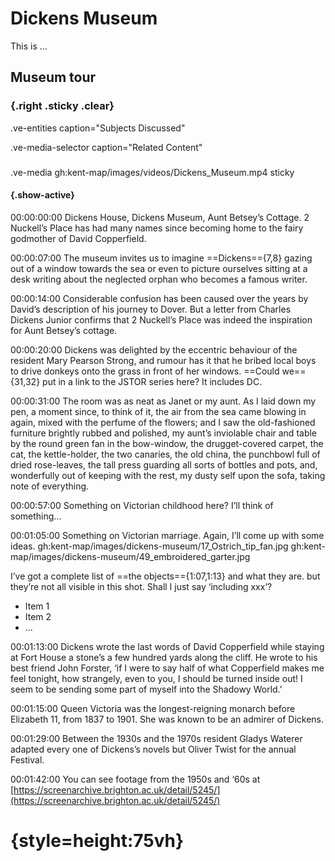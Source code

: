 # Dickens Museum

This is ...

##  Museum tour

### {.right .sticky .clear}

.ve-entities caption="Subjects Discussed"

.ve-media-selector caption="Related Content"

###

.ve-media gh:kent-map/images/videos/Dickens_Museum.mp4 sticky

#### {.show-active}

00:00:00:00
Dickens House, Dickens Museum, Aunt Betsey’s Cottage. 2 Nuckell’s Place has had many names since becoming home to the fairy godmother of David Copperfield.

00:00:07:00
The museum invites us to imagine ==Dickens=={7,8} gazing out of a window towards the sea or even to picture ourselves sitting at a desk writing about the neglected orphan who becomes a famous writer.

00:00:14:00
Considerable confusion has been caused over the years by David’s description of his journey to Dover. But a letter from Charles Dickens Junior confirms that 2 Nuckell’s Place was indeed the inspiration for Aunt Betsey’s cottage.

00:00:20:00
Dickens was delighted by the eccentric behaviour of the resident Mary Pearson Strong, and rumour has it that he bribed local boys to drive donkeys onto the grass in front of her windows. ==Could we=={31,32} put in a link to the JSTOR series here? It includes DC.

00:00:31:00
The room was as neat as Janet or my aunt. As I laid down my pen, a moment since, to think of it, the air from the sea came blowing in again, mixed with the perfume of the flowers; and I saw the old-fashioned furniture brightly rubbed and polished, my aunt’s inviolable chair and table by the round green fan in the bow-window, the drugget-covered carpet, the cat, the kettle-holder, the two canaries, the old china, the punchbowl full of dried rose-leaves, the tall press guarding all sorts of bottles and pots, and, wonderfully out of keeping with the rest, my dusty self upon the sofa, taking note of everything.

00:00:57:00
Something on Victorian childhood here? I’ll think of something…

00:01:05:00
Something on Victorian marriage. Again, I’ll come up with some ideas.
gh:kent-map/images/dickens-museum/17_Ostrich_tip_fan.jpg
gh:kent-map/images/dickens-museum/49_embroidered_garter.jpg

I’ve got a complete list of ==the objects=={1:07,1:13} and what they are. but they’re not all visible in this shot. Shall I just say ‘including xxx’?

- Item 1
- Item 2
- ...

00:01:13:00
Dickens wrote the last words of David Copperfield while staying at Fort House a stone’s a few hundred yards along the cliff. He wrote to his best friend John Forster, ‘if I were to say half of what Copperfield makes me feel tonight, how strangely, even to you, I should be turned inside out! I seem to be sending some part of myself into the Shadowy World.’ 

00:01:15:00
Queen Victoria was the longest-reigning monarch before Elizabeth 11, from 1837 to 1901. She was known to be an admirer of Dickens.

00:01:29:00
Between the 1930s and the 1970s resident Gladys Waterer adapted every one of Dickens’s novels but Oliver Twist for the annual Festival.

00:01:42:00
You can see footage from the 1950s and ‘60s at [https://screenarchive.brighton.ac.uk/detail/5245/](https://screenarchive.brighton.ac.uk/detail/5245/)

# {style=height:75vh}
